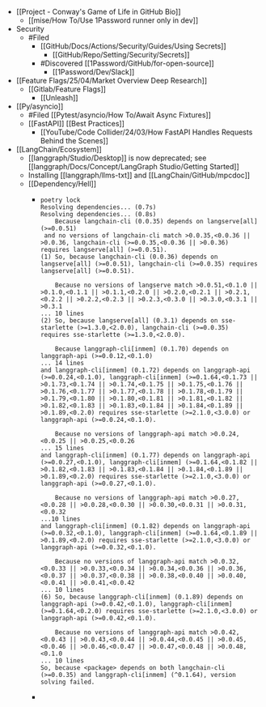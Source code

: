 - [[Project - Conway's Game of Life in GitHub Bio]]
	- [[mise/How To/Use 1Password runner only in dev]]
- Security
	- #Filed
		- [[GitHub/Docs/Actions/Security/Guides/Using Secrets]]
			- [[GitHub/Repo/Setting/Security/Secrets]]
		- #Discovered [[1Password/GitHub/for-open-source]]
			- [[1Password/Dev/Slack]]
- [[Feature Flags/25/04/Market Overview Deep Research]]
	- [[Gitlab/Feature Flags]]
		- [[Unleash]]
- [[Py/asyncio]]
	- #Filed [[Pytest/asyncio/How To/Await Async Fixtures]]
	- [[FastAPI]] [[Best Practices]]
		- [[YouTube/Code Collider/24/03/How FastAPI Handles Requests Behind the Scenes]]
- [[LangChain/Ecosystem]]
	- [[langgraph/Studio/Desktop]] is now deprecated; see [[langgraph/Docs/Concept/LangGraph Studio/Getting Started]]
	- Installing [[langgraph/llms-txt]] and [[LangChain/GitHub/mpcdoc]]
	- [[Dependency/Hell]]
		- ```
		  poetry lock   
		  Resolving dependencies... (0.7s)
		  Resolving dependencies... (0.8s)
		      Because langchain-cli (0.0.35) depends on langserve[all] (>=0.0.51)
		   and no versions of langchain-cli match >0.0.35,<0.0.36 || >0.0.36, langchain-cli (>=0.0.35,<0.0.36 || >0.0.36) requires langserve[all] (>=0.0.51).
		  (1) So, because langchain-cli (0.0.36) depends on langserve[all] (>=0.0.51), langchain-cli (>=0.0.35) requires langserve[all] (>=0.0.51).
		  
		      Because no versions of langserve match >0.0.51,<0.1.0 || >0.1.0,<0.1.1 || >0.1.1,<0.2.0 || >0.2.0,<0.2.1 || >0.2.1,<0.2.2 || >0.2.2,<0.2.3 || >0.2.3,<0.3.0 || >0.3.0,<0.3.1 || >0.3.1
		  ... 10 lines
		  (2) So, because langserve[all] (0.3.1) depends on sse-starlette (>=1.3.0,<2.0.0), langchain-cli (>=0.0.35) requires sse-starlette (>=1.3.0,<2.0.0).
		  
		      Because langgraph-cli[inmem] (0.1.70) depends on langgraph-api (>=0.0.12,<0.1.0)
		  ... 14 lines
		  and langgraph-cli[inmem] (0.1.72) depends on langgraph-api (>=0.0.24,<0.1.0), langgraph-cli[inmem] (>=0.1.64,<0.1.73 || >0.1.73,<0.1.74 || >0.1.74,<0.1.75 || >0.1.75,<0.1.76 || >0.1.76,<0.1.77 || >0.1.77,<0.1.78 || >0.1.78,<0.1.79 || >0.1.79,<0.1.80 || >0.1.80,<0.1.81 || >0.1.81,<0.1.82 || >0.1.82,<0.1.83 || >0.1.83,<0.1.84 || >0.1.84,<0.1.89 || >0.1.89,<0.2.0) requires sse-starlette (>=2.1.0,<3.0.0) or langgraph-api (>=0.0.24,<0.1.0).
		  
		      Because no versions of langgraph-api match >0.0.24,<0.0.25 || >0.0.25,<0.0.26
		  ... 15 lines
		  and langgraph-cli[inmem] (0.1.77) depends on langgraph-api (>=0.0.27,<0.1.0), langgraph-cli[inmem] (>=0.1.64,<0.1.82 || >0.1.82,<0.1.83 || >0.1.83,<0.1.84 || >0.1.84,<0.1.89 || >0.1.89,<0.2.0) requires sse-starlette (>=2.1.0,<3.0.0) or langgraph-api (>=0.0.27,<0.1.0).
		  
		      Because no versions of langgraph-api match >0.0.27,<0.0.28 || >0.0.28,<0.0.30 || >0.0.30,<0.0.31 || >0.0.31,<0.0.32
		  ...10 lines
		  and langgraph-cli[inmem] (0.1.82) depends on langgraph-api (>=0.0.32,<0.1.0), langgraph-cli[inmem] (>=0.1.64,<0.1.89 || >0.1.89,<0.2.0) requires sse-starlette (>=2.1.0,<3.0.0) or langgraph-api (>=0.0.32,<0.1.0).
		  
		      Because no versions of langgraph-api match >0.0.32,<0.0.33 || >0.0.33,<0.0.34 || >0.0.34,<0.0.36 || >0.0.36,<0.0.37 || >0.0.37,<0.0.38 || >0.0.38,<0.0.40 || >0.0.40,<0.0.41 || >0.0.41,<0.0.42
		  ... 10 lines
		  (6) So, because langgraph-cli[inmem] (0.1.89) depends on langgraph-api (>=0.0.42,<0.1.0), langgraph-cli[inmem] (>=0.1.64,<0.2.0) requires sse-starlette (>=2.1.0,<3.0.0) or langgraph-api (>=0.0.42,<0.1.0).
		  
		      Because no versions of langgraph-api match >0.0.42,<0.0.43 || >0.0.43,<0.0.44 || >0.0.44,<0.0.45 || >0.0.45,<0.0.46 || >0.0.46,<0.0.47 || >0.0.47,<0.0.48 || >0.0.48,<0.1.0
		  ... 10 lines
		  So, because <package> depends on both langchain-cli (>=0.0.35) and langgraph-cli[inmem] (^0.1.64), version solving failed.
		  ```
		-